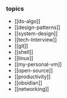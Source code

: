 ### topics
- [[ds-algo]]
- [[design-patterns]]
- [[system-design]]
- [[tech-Interview]]
- [[git]]
- [[shell]]
- [[linux]]
- [[my-personal-vm]]
- [[open-source]]
- [[productivity]]
- [[obsidian]]
- [[networking]]
